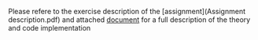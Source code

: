 Please refere to the exercise description of the [assignment](Assignment description.pdf) and attached [document](ICA.pdf) for a full description of the theory and code implementation 
